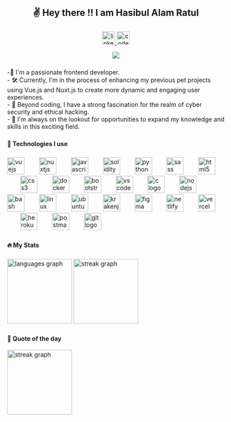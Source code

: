<h2 align="center"> ✌️ Hey there !!  I am Hasibul Alam Ratul </h2>

###

<div align="center">
  <a href="https://www.linkedin.com/in/ratul16/" target="_blank">
    <img src="https://img.shields.io/static/v1?message=LinkedIn&logo=linkedin&label=&color=0077B5&logoColor=white&labelColor=&style=for-the-badge" height="30" alt="linkedin logo"  />
  </a>
  <a href="https://codepen.io/ratul16" target="_blank">
    <img src="https://img.shields.io/static/v1?message=Codepen&logo=codepen&label=&color=000000&logoColor=white&labelColor=&style=for-the-badge" height="30" alt="codepen logo"  />
  </a>
  
  <!-- [![Website](https://img.shields.io/website?label=Website&style=for-the-badge&logo=vue.js&logoColor=white&url=https://ratul16.netlify.app/)](https://ratul16.netlify.app/) -->
  
  [![](https://visitcount.itsvg.in/api?id=ratul16&icon=2&color=3)](https://visitcount.itsvg.in)
</div>

###

<p align="left">-👋 I'm a passionate frontend developer.<br>- 🛠️ Currently, I'm in the process of enhancing my previous pet projects using Vue.js and Nuxt.js to create more dynamic and engaging user experiences.<br>- 🔐 Beyond coding, I have a strong fascination for the realm of cyber security and ethical hacking.<br>- 📖 I'm always on the lookout for opportunities to expand my knowledge and skills in this exciting field.</p>

###

<h4 align="left">🔎 Technologies I use</h4>

###

<div align="left">
  <img src="https://cdn.jsdelivr.net/gh/devicons/devicon/icons/vuejs/vuejs-original.svg" height="40" alt="vuejs logo"  />
  <img width="26" />
  <img src="https://cdn.jsdelivr.net/gh/devicons/devicon/icons/nuxtjs/nuxtjs-original.svg" height="40" alt="nuxtjs logo"  />
  <img width="26" />
  <img src="https://cdn.jsdelivr.net/gh/devicons/devicon/icons/javascript/javascript-original.svg" height="40" alt="javascript logo"  />
  <img width="26" />
  <img src="https://skillicons.dev/icons?i=solidity" height="40" alt="solidity logo"  />
  <img width="26" />
  <img src="https://cdn.jsdelivr.net/gh/devicons/devicon/icons/python/python-original.svg" height="40" alt="python logo"  />
  <img width="26" />
  <img src="https://cdn.jsdelivr.net/gh/devicons/devicon/icons/sass/sass-original.svg" height="40" alt="sass logo"  />
  <img width="26" />
  <img src="https://cdn.jsdelivr.net/gh/devicons/devicon/icons/html5/html5-original.svg" height="40" alt="html5 logo"  />
  <img width="26" />
  <img src="https://cdn.jsdelivr.net/gh/devicons/devicon/icons/css3/css3-original.svg" height="40" alt="css3 logo"  />
  <img width="26" />
  <img src="https://cdn.jsdelivr.net/gh/devicons/devicon/icons/docker/docker-original.svg" height="40" alt="docker logo"  />
  <img width="26" />
  <img src="https://cdn.jsdelivr.net/gh/devicons/devicon/icons/bootstrap/bootstrap-original.svg" height="40" alt="bootstrap logo"  />
  <img width="26" />
  <img src="https://cdn.jsdelivr.net/gh/devicons/devicon/icons/vscode/vscode-original.svg" height="40" alt="vscode logo"  />
  <img width="26" />
  <img src="https://cdn.jsdelivr.net/gh/devicons/devicon/icons/c/c-original.svg" height="40" alt="c logo"  />
  <img width="26" />
  <img src="https://cdn.jsdelivr.net/gh/devicons/devicon/icons/nodejs/nodejs-original.svg" height="40" alt="nodejs logo"  />
  <img width="26" />
  <img src="https://skillicons.dev/icons?i=bash" height="40" alt="bash logo"  />
  <img width="26" />
  <img src="https://cdn.jsdelivr.net/gh/devicons/devicon/icons/linux/linux-original.svg" height="40" alt="linux logo"  />
  <img width="26" />
  <img src="https://cdn.jsdelivr.net/gh/devicons/devicon/icons/ubuntu/ubuntu-plain.svg" height="40" alt="ubuntu logo"  />
  <img width="26" />
  <img src="https://cdn.simpleicons.org/gitkraken/179287" height="40" alt="krakenjs logo"  />
  <img width="26" />
  <img src="https://cdn.jsdelivr.net/gh/devicons/devicon/icons/figma/figma-original.svg" height="40" alt="figma logo"  />
  <img width="26" />
  <img src="https://skillicons.dev/icons?i=netlify" height="40" alt="netlify logo"  />
  <img width="26" />
  <img src="https://skillicons.dev/icons?i=vercel" height="40" alt="vercel logo"  />
  <img width="26" />
  <img src="https://cdn.simpleicons.org/heroku/430098" height="40" alt="heroku logo"  />
  <img width="26" />
  <img src="https://cdn.simpleicons.org/postman/FF6C37" height="40" alt="postman logo"  />
  <img width="26" />
  <img src="https://cdn.jsdelivr.net/gh/devicons/devicon/icons/git/git-original.svg" height="40" alt="git logo"  />
</div>

###

<h4 align="left">🔥 My Stats</h4>

###

<div align="left">
<!--   <img align="center" src="https://github-readme-stats.vercel.app/api?username=ratul16&hide_title=false&hide_rank=false&show_icons=true&include_all_commits=true&count_private=true&disable_animations=false&theme=tokyonight&hide_border=true&order=1&custom_title=Github Stats" height="150" alt="stats graph" /> -->
<!--   <img src="https://github-readme-stats.vercel.app/api?username=ratul16&hide_title=false&hide_rank=false&show_icons=true&include_all_commits=true&count_private=true&disable_animations=false&theme=tokyonight&locale=en&hide_border=true&order=1&custom_title=Github Stats" height="150" alt="stats graph"  /> -->
  <img src="https://github-readme-stats.vercel.app/api/top-langs?username=ratul16&locale=en&hide_title=false&layout=compact&card_width=320&langs_count=6&theme=tokyonight&hide_border=true&order=2" height="150" alt="languages graph"  />
  <img src="https://streak-stats.demolab.com?user=ratul16&locale=en&mode=daily&theme=tokyonight&hide_border=true&border_radius=5&date_format=j M[ Y]&order=3" height="150" alt="streak graph"  />
</div>

###

<h4 align="left">📃 Quote of the day</h4>
<div align="left">
  <img src="https://quotes-github-readme.vercel.app/api?type=horizontal&theme=tokyonight" height="150" alt="streak graph"  />
</div>

###
